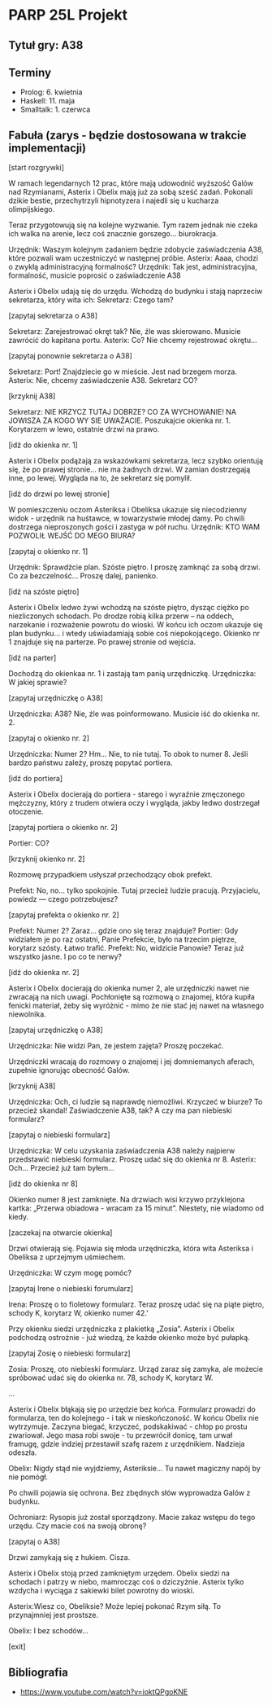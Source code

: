 # PARP 25L Projekt

## Tytuł gry: A38

## Terminy

- Prolog: 6. kwietnia
- Haskell: 11. maja
- Smalltalk: 1. czerwca

## Fabuła (zarys - będzie dostosowana w trakcie implementacji)

[start rozgrywki]

W ramach legendarnych 12 prac, które mają udowodnić wyższość Galów nad Rzymianami, Asterix i Obelix mają już za sobą sześć zadań.
Pokonali dzikie bestie, przechytrzyli hipnotyzera i najedli się u kucharza olimpijskiego.

Teraz przygotowują się na kolejne wyzwanie. Tym razem jednak nie czeka ich walka na arenie, lecz coś znacznie gorszego... biurokracja.

Urzędnik: Waszym kolejnym zadaniem będzie zdobycie zaświadczenia A38, które pozwali wam uczestniczyć w następnej próbie.
Asterix: Aaaa, chodzi o zwykłą administracyjną formalność?
Urzędnik: Tak jest, administracyjna, formalność, musicie poprosić o zaświadczenie A38

Asterix i Obelix udają się do urzędu. Wchodzą do budynku i stają naprzeciw sekretarza, który wita ich:
Sekretarz: Czego tam?

[zapytaj sekretarza o A38]

Sekretarz: Zarejestrować okręt tak? Nie, źle was skierowano. Musicie zawrócić do kapitana portu.
Asterix: Co? Nie chcemy rejestrować okrętu...

[zapytaj ponownie sekretarza o A38]

Sekretarz: Port! Znajdziecie go w mieście. Jest nad brzegem morza.
Asterix: Nie, chcemy zaświadczenie A38.
Sekretarz CO?

[krzyknij A38]

Sekretarz: NIE KRZYCZ TUTAJ DOBRZE? CO ZA WYCHOWANIE! NA JOWISZA ZA KOGO WY SIE UWAŻACIE. Poszukajcie okienka nr. 1. Korytarzem w lewo, ostatnie drzwi na prawo.

[idź do okienka nr. 1]

Asterix i Obelix podążają za wskazówkami sekretarza, lecz szybko orientują się, że po prawej stronie... nie ma żadnych drzwi. W zamian dostrzegają inne, po lewej. Wygląda na to, że sekretarz się pomylił.

[idź do drzwi po lewej stronie]

W pomieszczeniu oczom Asteriksa i Obeliksa ukazuje się niecodzienny widok - urzędnik na huśtawce, w towarzystwie młodej damy. Po chwili dostrzega nieproszonych gości i zastyga w pół ruchu.
Urzędnik: KTO WAM POZWOLIŁ WEJŚĆ DO MEGO BIURA?

[zapytaj o okienko nr. 1]

Urzędnik: Sprawdźcie plan. Szóste piętro. I proszę zamknąć za sobą drzwi. Co za bezczelność...
Proszę dalej, panienko.

[idź na szóste piętro]

Asterix i Obelix ledwo żywi wchodzą na szóste piętro, dysząc ciężko po niezliczonych schodach. Po drodze robią kilka przerw – na oddech, narzekanie i rozważenie powrotu do wioski.
W końcu ich oczom ukazuje się plan budynku... i wtedy uświadamiają sobie coś niepokojącego.
Okienko nr 1 znajduje się na parterze. Po prawej stronie od wejścia.

[idź na parter]

Dochodzą do okienkaa nr. 1 i zastają tam panią urzędniczkę.
Urzędniczka: W jakiej sprawie?

[zapytaj urzędniczkę o A38]

Urzędniczka: A38? Nie, źle was poinformowano. Musicie iść do okienka nr. 2.

[zapytaj o okienko nr. 2]

Urzędniczka: Numer 2? Hm... Nie, to nie tutaj. To obok to numer 8. Jeśli bardzo państwu zależy, proszę popytać portiera.

[idź do portiera]

Asterix i Obelix docierają do portiera - starego i wyraźnie zmęczonego mężczyzny, który z trudem otwiera oczy i wygląda, jakby ledwo dostrzegał otoczenie.

[zapytaj portiera o okienko nr. 2]

Portier: CO?

[krzyknij okienko nr. 2]

Rozmowę przypadkiem usłyszał przechodzący obok prefekt.

Prefekt: No, no... tylko spokojnie. Tutaj przecież ludzie pracują. Przyjacielu, powiedz — czego potrzebujesz?

[zapytaj prefekta o okienko nr. 2]

Prefekt: Numer 2? Zaraz... gdzie ono się teraz znajduje?
Portier: Gdy widziałem je po raz ostatni, Panie Prefekcie, było na trzecim piętrze, korytarz szósty. Łatwo trafić.
Prefekt: No, widzicie Panowie? Teraz już wszystko jasne. I po co te nerwy?

[idź do okienka nr. 2]

Asterix i Obelix docierają do okienka numer 2, ale urzędniczki nawet nie zwracają na nich uwagi. Pochłonięte są rozmową o znajomej, która kupiła fenicki materiał, żeby się wyróżnić - mimo że nie stać jej nawet na własnego niewolnika.

[zapytaj urzędniczkę o A38]

Urzędniczka: Nie widzi Pan, że jestem zajęta? Proszę poczekać.

Urzędniczki wracają do rozmowy o znajomej i jej domniemanych aferach, zupełnie ignorując obecność Galów.

[krzyknij A38]

Urzędniczka: Och, ci ludzie są naprawdę niemożliwi. Krzyczeć w biurze? To przecież skandal!
Zaświadczenie A38, tak? A czy ma pan niebieski formularz?

[zapytaj o niebieski formularz]

Urzędniczka: W celu uzyskania zaświadczenia A38 należy najpierw przedstawić niebieski formularz. Proszę udać się do okienka nr 8.
Asterix: Och... Przecież już tam byłem...

[idź do okienka nr 8]

Okienko numer 8 jest zamknięte. Na drzwiach wisi krzywo przyklejona kartka: „Przerwa obiadowa - wracam za 15 minut”. Niestety, nie wiadomo od kiedy.

[zaczekaj na otwarcie okienka]

Drzwi otwierają się. Pojawia się młoda urzędniczka, która wita Asteriksa i Obeliksa z uprzejmym uśmiechem.

Urzędniczka: W czym mogę pomóc?

[zapytaj Irene o niebieski forumularz]

Irena: Proszę o to fioletowy formularz. Teraz proszę udać się na piąte piętro, schody K, korytarz W, okienko numer 42.'

Przy okienku siedzi urzędniczka z plakietką „Zosia”. Asterix i Obelix podchodzą ostrożnie - już wiedzą, że każde okienko może być pułapką.

[zapytaj Zosię o niebieski formularz]

Zosia: Proszę, oto niebieski formularz. Urząd zaraz się zamyka, ale możecie spróbować udać się do okienka nr. 78, schody K, korytarz W.

...

Asterix i Obelix błąkają się po urzędzie bez końca. Formularz prowadzi do formularza, ten do kolejnego - i tak w nieskończoność.
W końcu Obelix nie wytrzymuje. Zaczyna biegać, krzyczeć, podskakiwać - chłop po prostu zwariował. Jego masa robi swoje - tu przewrócił donicę, tam urwał framugę, gdzie indziej przestawił szafę razem z urzędnikiem. Nadzieja odeszła.

Obelix: Nigdy stąd nie wyjdziemy, Asteriksie... Tu nawet magiczny napój by nie pomógł.

Po chwili pojawia się ochrona. Bez zbędnych słów wyprowadza Galów z budynku.

Ochroniarz: Rysopis już został sporządzony. Macie zakaz wstępu do tego urzędu. Czy macie coś na swoją obronę?

[zapytaj o A38]

Drzwi zamykają się z hukiem. Cisza.

Asterix i Obelix stoją przed zamkniętym urzędem. Obelix siedzi na schodach i patrzy w niebo, mamrocząc coś o dziczyźnie. Asterix tylko wzdycha i wyciąga z sakiewki bilet powrotny do wioski.

Asterix:Wiesz co, Obeliksie? Może lepiej pokonać Rzym siłą. To przynajmniej jest prostsze.

Obelix: I bez schodów...

[exit]

## Bibliografia

- https://www.youtube.com/watch?v=ioktQPgoKNE
